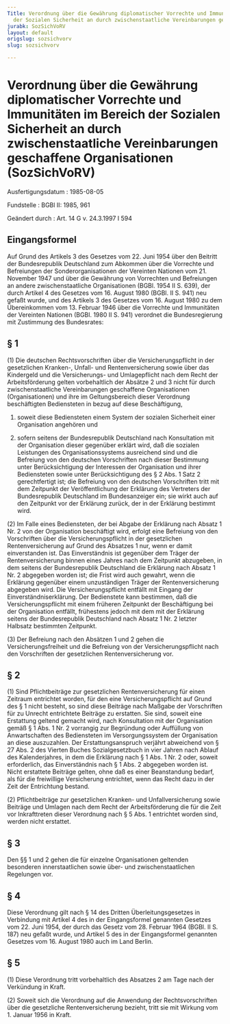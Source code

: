 ```yaml
---
Title: Verordnung über die Gewährung diplomatischer Vorrechte und Immunitäten im Bereich
  der Sozialen Sicherheit an durch zwischenstaatliche Vereinbarungen geschaffene Organisationen
jurabk: SozSichVoRV
layout: default
origslug: sozsichvorv
slug: sozsichvorv

---
```


# Verordnung über die Gewährung diplomatischer Vorrechte und Immunitäten im Bereich der Sozialen Sicherheit an durch zwischenstaatliche Vereinbarungen geschaffene Organisationen (SozSichVoRV)

Ausfertigungsdatum
:   1985-08-05

Fundstelle
:   BGBl II: 1985, 961

Geändert durch
:   Art. 14 G v. 24.3.1997 I 594

## Eingangsformel

Auf Grund des Artikels 3 des Gesetzes vom 22. Juni 1954 über den
Beitritt der Bundesrepublik Deutschland zum Abkommen über die
Vorrechte und Befreiungen der Sonderorganisationen der Vereinten
Nationen vom 21. November 1947 und über die Gewährung von Vorrechten
und Befreiungen an andere zwischenstaatliche Organisationen (BGBl.
1954 II S. 639), der durch Artikel 4 des Gesetzes vom 16. August 1980
(BGBl. II S. 941) neu gefaßt wurde, und
des Artikels 3 des Gesetzes vom 16. August 1980 zu dem Übereinkommen
vom 13. Februar 1946 über die Vorrechte und Immunitäten der Vereinten
Nationen (BGBl. 1980 II S. 941)
verordnet die Bundesregierung mit Zustimmung des Bundesrates:

## § 1

(1) Die deutschen Rechtsvorschriften über die Versicherungspflicht in
der gesetzlichen Kranken-, Unfall- und Rentenversicherung sowie über
das Kindergeld und die Versicherungs- und Umlagepflicht nach dem Recht
der Arbeitsförderung gelten vorbehaltlich der Absätze 2 und 3 nicht
für durch zwischenstaatliche Vereinbarungen geschaffene Organisationen
(Organisationen) und ihre im Geltungsbereich dieser Verordnung
beschäftigten Bediensteten in bezug auf diese Beschäftigung,

1.  soweit diese Bediensteten einem System der sozialen Sicherheit einer
    Organisation angehören und


2.  sofern seitens der Bundesrepublik Deutschland nach Konsultation mit
    der Organisation dieser gegenüber erklärt wird, daß die sozialen
    Leistungen des Organisationssystems ausreichend sind und die Befreiung
    von den deutschen Vorschriften nach dieser Bestimmung unter
    Berücksichtigung der Interessen der Organisation und ihrer
    Bediensteten sowie unter Berücksichtigung des § 2 Abs. 1 Satz 2
    gerechtfertigt ist; die Befreiung von den deutschen Vorschriften tritt
    mit dem Zeitpunkt der Veröffentlichung der Erklärung des Vertreters
    der Bundesrepublik Deutschland im Bundesanzeiger ein; sie wirkt auch
    auf den Zeitpunkt vor der Erklärung zurück, der in der Erklärung
    bestimmt wird.




(2) Im Falle eines Bediensteten, der bei Abgabe der Erklärung nach
Absatz 1 Nr. 2 von der Organisation beschäftigt wird, erfolgt eine
Befreiung von den Vorschriften über die Versicherungspflicht in der
gesetzlichen Rentenversicherung auf Grund des Absatzes 1 nur, wenn er
damit einverstanden ist. Das Einverständnis ist gegenüber dem Träger
der Rentenversicherung binnen eines Jahres nach dem Zeitpunkt
abzugeben, in dem seitens der Bundesrepublik Deutschland die Erklärung
nach Absatz 1 Nr. 2 abgegeben worden ist; die Frist wird auch gewahrt,
wenn die Erklärung gegenüber einem unzuständigen Träger der
Rentenversicherung abgegeben wird. Die Versicherungspflicht entfällt
mit Eingang der Einverständniserklärung. Der Bedienstete kann
bestimmen, daß die Versicherungspflicht mit einem früheren Zeitpunkt
der Beschäftigung bei der Organisation entfällt, frühestens jedoch mit
dem mit der Erklärung seitens der Bundesrepublik Deutschland nach
Absatz 1 Nr. 2 letzter Halbsatz bestimmten Zeitpunkt.

(3) Der Befreiung nach den Absätzen 1 und 2 gehen die
Versicherungsfreiheit und die Befreiung von der Versicherungspflicht
nach den Vorschriften der gesetzlichen Rentenversicherung vor.

## § 2

(1) Sind Pflichtbeiträge zur gesetzlichen Rentenversicherung für einen
Zeitraum entrichtet worden, für den eine Versicherungspflicht auf
Grund des § 1 nicht besteht, so sind diese Beiträge nach Maßgabe der
Vorschriften für zu Unrecht entrichtete Beiträge zu erstatten. Sie
sind, soweit eine Erstattung geltend gemacht wird, nach Konsultation
mit der Organisation gemäß § 1 Abs. 1 Nr. 2 vorrangig zur Begründung
oder Auffüllung von Anwartschaften des Bediensteten im
Versorgungssystem der Organisation an diese auszuzahlen. Der
Erstattungsanspruch verjährt abweichend von § 27 Abs. 2 des Vierten
Buches Sozialgesetzbuch in vier Jahren nach Ablauf des Kalenderjahres,
in dem die Erklärung nach § 1 Abs. 1 Nr. 2 oder, soweit erforderlich,
das Einverständnis nach § 1 Abs. 2 abgegeben worden ist. Nicht
erstattete Beiträge gelten, ohne daß es einer Beanstandung bedarf, als
für die freiwillige Versicherung entrichtet, wenn das Recht dazu in
der Zeit der Entrichtung bestand.

(2) Pflichtbeiträge zur gesetzlichen Kranken- und Unfallversicherung
sowie Beiträge und Umlagen nach dem Recht der Arbeitsförderung die für
die Zeit vor Inkrafttreten dieser Verordnung nach § 5 Abs. 1
entrichtet worden sind, werden nicht erstattet.

## § 3

Den §§ 1 und 2 gehen die für einzelne Organisationen geltenden
besonderen innerstaatlichen sowie über- und zwischenstaatlichen
Regelungen vor.

## § 4

Diese Verordnung gilt nach § 14 des Dritten Überleitungsgesetzes in
Verbindung mit Artikel 4 des in der Eingangsformel genannten Gesetzes
vom 22. Juni 1954, der durch das Gesetz vom 28. Februar 1964 (BGBl. II
S. 187) neu gefaßt wurde, und Artikel 5 des in der Eingangsformel
genannten Gesetzes vom 16. August 1980 auch im Land Berlin.

## § 5

(1) Diese Verordnung tritt vorbehaltlich des Absatzes 2 am Tage nach
der Verkündung in Kraft.

(2) Soweit sich die Verordnung auf die Anwendung der
Rechtsvorschriften über die gesetzliche Rentenversicherung bezieht,
tritt sie mit Wirkung vom 1. Januar 1956 in Kraft.

